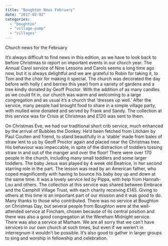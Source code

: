 ```yaml
---
title: "Boughton News February"
date: "2017-02-02"
categories: 
  - "boughton"
  - "village-pump"
  - "villages"
---
```


Church news for the February

It’s always difficult to find news in this edition, as we have to look back to before Christmas to report on important events in our church year. The Annual Carol service of Nine Lessons and Carols seems a long time ago now, but it is always delightful and we are grateful to Robin for taking it, to Tom and the choir for making it special. The church was decorated the day before with holly ( and berries this year) from a variety of gardens and a tree kindly donated by Geoff Proctor. With the addition of as many candles as we could fit in, our church was warm and welcoming to a large congregation and as usual it’s a church that ‘dresses up well.’ After the service, many people had brought food to share in a simple village party, with mulled wine donated and served by Frank and Sandy. The collection at this service was for Crisis at Christmas and £120 was sent to them.

On Christmas Eve, we had our traditional short crib service, much enhanced by the arrival of Bubbles the Donkey. He’d been fetched from Litcham by Paul Coulten and friend, to stand beautifully in a ‘stable’ made from bales of straw lent to us by Geoff Proctor again and placed near the Christmas tree. His behaviour was impeccable, in spite of the distraction of toddlers tossing straw in and out of the manger and over the floor! There were over 170 people in the church, including many small toddlers and some larger toddlers. The baby Jesus was played by 4 week old Beatrice, in her second starring role in the part. The lesson was read by an American father, who coped magnificently with having to bounce his baby boy up and down at the same time. It was a lovely service led by Pippa, with help from Hannah-Lou and others. The collection at this service was shared between Embrace and the Camphill Village Trust, with each charity receiving £145. Giving to others at this time is an important part of our mission and it was good to do. Many thanks to those who contributed. There was no service at Boughton on Christmas Day, but several people from Boughton were at the well-attended service at Fincham, chosen because of its central position and there was also a good congregation at the Wereham Midnight service. There was also a service at Marham. We are all sorry that we can’t have services in our own church at such times, but even if we weren’t in interregnum it wouldn’t be possible. It’s also good to gather in larger groups to sing and worship in fellowship and celebration.

